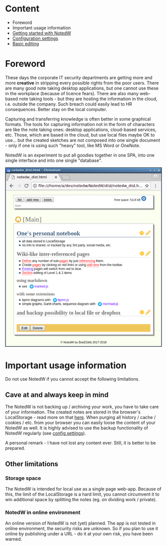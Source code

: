 # Content

- Foreword
- Important usage information
- [Getting started with NotedW](firstuse.md)
- [Configuration settings](config.md)
- [Basic editing](edit.md)

# Foreword

These days the corporate IT security departments are getting more and more __creative__ in stripping every possible rights from the poor users. There are many good note taking desktop applications, but one cannot use these in the workplace (because of licence fears). There are also many web-based note taking tools - but they are hosting the information in the cloud, i.e. outside the company. Such breach could easily lead to HR consequences. Better stay on the local computer.

Capturing and transferring knowledge is often better in some graphical formats. The tools for capturing information not in the form of characters are like the note taking ones: desktop applications, cloud-based services, etc. Those, which are based in the cloud, but use local files maybe OK to use... but the created sketches are not composed into one single document - only if one is using such "heavy" tool, like MS Word or OneNote.

NotedW is an experiment to put all goodies together in one SPA, into one single interface and into one single "database".

![SPA](res/NotedW_compact.png?raw=true)

# Important usage information

Do not use NotedW if you cannot accept the following limitations.

## Cave at and always keep in mind
The NotedW is not backing up / archiving your work, you have to take care of your information. The created notes are stored in the browser's LocalStorage - read more on that [here](https://developer.mozilla.org/en-US/docs/Web/API/Window/localStorage). When purging all history / cache / cookies / etc. from your browser you can easily loose the content of your NotedW as well. It is highly advised to use the backup functionality of NotedW regularly (see [config settings](config.md)).

A personal remark - I have not lost any content ever. Still, it is better to be prepared.

## Other limitations
### Storage space
The NotedW is intended for local use as a single page web-app. Because of this, the limit of the LocalStorage is a hard limit, you cannot circumvent it to win additional space by splitting the notes (eg. on dividing work / private).

### NotedW in online environment
An online version of NotedW is not (yet) planned. The app is not tested in online environment, the security risks are unknown. So if you plan to use it online by publishing under a URL - do it at your own risk, you have been warned.
